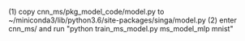 (1) copy cnn_ms/pkg_model_code/model.py to ~/miniconda3/lib/python3.6/site-packages/singa/model.py
(2) enter cnn_ms/ and run "python train_ms_model.py ms_model_mlp mnist"
